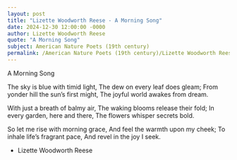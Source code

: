 ```yaml
---
layout: post
title: "Lizette Woodworth Reese - A Morning Song"
date: 2024-12-30 12:00:00 -0000
author: Lizette Woodworth Reese
quote: "A Morning Song"
subject: American Nature Poets (19th century)
permalink: /American Nature Poets (19th century)/Lizette Woodworth Reese/Lizette Woodworth Reese - A Morning Song
---
```


A Morning Song

The sky is blue with timid light,
   The dew on every leaf does gleam;
From yonder hill the sun’s first might,
   The joyful world awakes from dream.

With just a breath of balmy air,
   The waking blooms release their fold;
In every garden, here and there,
   The flowers whisper secrets bold.

So let me rise with morning grace,
   And feel the warmth upon my cheek;
To inhale life’s fragrant pace,
   And revel in the joy I seek.

- Lizette Woodworth Reese
